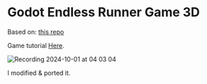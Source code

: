 # Godot Endless Runner Game 3D
Based on: [this repo](https://github.com/hman278/Godot-Runner-Game)

Game tutorial [Here](https://gameidea.org/2024/10/01/making-3d-endless-runner-game-part-1/).

![Recording 2024-10-01 at 04 03 04](https://github.com/user-attachments/assets/d44eec64-e39e-4bdf-931a-1a125bf88368)



I modified & ported it.
